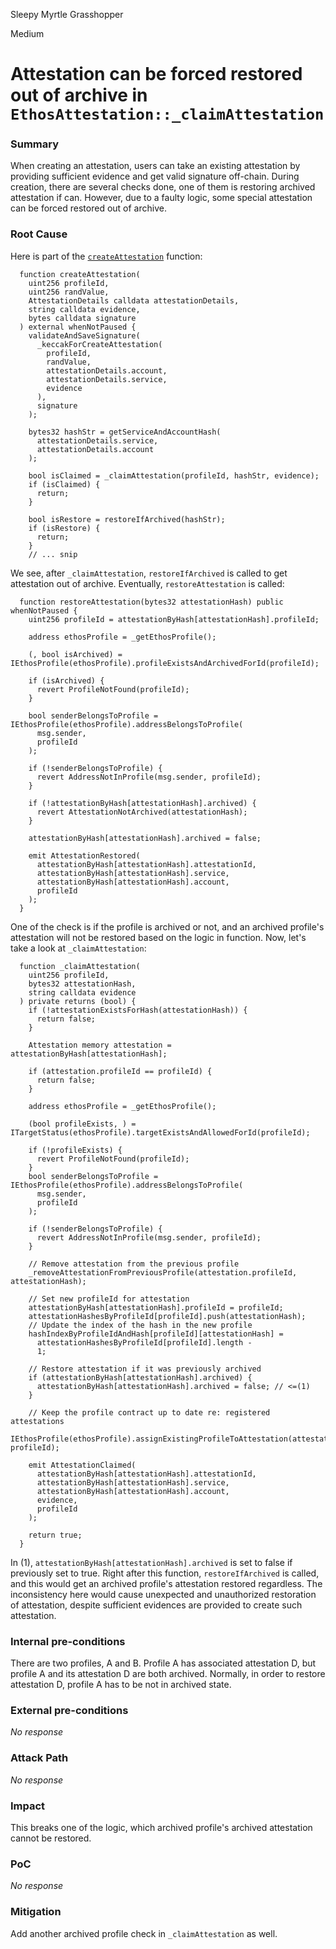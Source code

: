 Sleepy Myrtle Grasshopper

Medium

# Attestation can be forced restored out of archive in `EthosAttestation::_claimAttestation`

### Summary

When creating an attestation, users can take an existing attestation by providing sufficient evidence and get valid signature off-chain. During creation, there are several checks done, one of them is restoring archived attestation if can. However, due to a faulty logic, some special attestation can be forced restored out of archive. 

### Root Cause

Here is part of the [`createAttestation`](https://github.com/sherlock-audit/2024-10-ethos-network/blob/main/ethos/packages/contracts/contracts/EthosAttestation.sol#L184C1-L215C6) function:
```solidity
  function createAttestation(
    uint256 profileId,
    uint256 randValue,
    AttestationDetails calldata attestationDetails,
    string calldata evidence,
    bytes calldata signature
  ) external whenNotPaused {
    validateAndSaveSignature(
      _keccakForCreateAttestation(
        profileId,
        randValue,
        attestationDetails.account,
        attestationDetails.service,
        evidence
      ),
      signature
    );

    bytes32 hashStr = getServiceAndAccountHash(
      attestationDetails.service,
      attestationDetails.account
    );

    bool isClaimed = _claimAttestation(profileId, hashStr, evidence);
    if (isClaimed) {
      return;
    }

    bool isRestore = restoreIfArchived(hashStr);
    if (isRestore) {
      return;
    }
    // ... snip
```

We see, after `_claimAttestation`, `restoreIfArchived` is called to get attestation out of archive. Eventually, `restoreAttestation` is called:
```solidity
  function restoreAttestation(bytes32 attestationHash) public whenNotPaused {
    uint256 profileId = attestationByHash[attestationHash].profileId;

    address ethosProfile = _getEthosProfile();

    (, bool isArchived) = IEthosProfile(ethosProfile).profileExistsAndArchivedForId(profileId);

    if (isArchived) {
      revert ProfileNotFound(profileId);
    }

    bool senderBelongsToProfile = IEthosProfile(ethosProfile).addressBelongsToProfile(
      msg.sender,
      profileId
    );

    if (!senderBelongsToProfile) {
      revert AddressNotInProfile(msg.sender, profileId);
    }

    if (!attestationByHash[attestationHash].archived) {
      revert AttestationNotArchived(attestationHash);
    }

    attestationByHash[attestationHash].archived = false;

    emit AttestationRestored(
      attestationByHash[attestationHash].attestationId,
      attestationByHash[attestationHash].service,
      attestationByHash[attestationHash].account,
      profileId
    );
  }
```

One of the check is if the profile is archived or not, and an archived profile's attestation will not be restored based on the logic in function. Now, let's take a look at `_claimAttestation`:
```solidity
  function _claimAttestation(
    uint256 profileId,
    bytes32 attestationHash,
    string calldata evidence
  ) private returns (bool) {
    if (!attestationExistsForHash(attestationHash)) {
      return false;
    }

    Attestation memory attestation = attestationByHash[attestationHash];

    if (attestation.profileId == profileId) {
      return false;
    }

    address ethosProfile = _getEthosProfile();

    (bool profileExists, ) = ITargetStatus(ethosProfile).targetExistsAndAllowedForId(profileId);

    if (!profileExists) {
      revert ProfileNotFound(profileId);
    }
    bool senderBelongsToProfile = IEthosProfile(ethosProfile).addressBelongsToProfile(
      msg.sender,
      profileId
    );

    if (!senderBelongsToProfile) {
      revert AddressNotInProfile(msg.sender, profileId);
    }

    // Remove attestation from the previous profile
    _removeAttestationFromPreviousProfile(attestation.profileId, attestationHash);

    // Set new profileId for attestation
    attestationByHash[attestationHash].profileId = profileId;
    attestationHashesByProfileId[profileId].push(attestationHash);
    // Update the index of the hash in the new profile
    hashIndexByProfileIdAndHash[profileId][attestationHash] =
      attestationHashesByProfileId[profileId].length -
      1;

    // Restore attestation if it was previously archived
    if (attestationByHash[attestationHash].archived) {
      attestationByHash[attestationHash].archived = false; // <=(1)
    }

    // Keep the profile contract up to date re: registered attestations
    IEthosProfile(ethosProfile).assignExistingProfileToAttestation(attestationHash, profileId);

    emit AttestationClaimed(
      attestationByHash[attestationHash].attestationId,
      attestationByHash[attestationHash].service,
      attestationByHash[attestationHash].account,
      evidence,
      profileId
    );

    return true;
  }
```

In (1), `attestationByHash[attestationHash].archived` is set to false if previously set to true. Right after this function, `restoreIfArchived` is called, and this would get an archived profile's attestation restored regardless. The inconsistency here would cause unexpected and unauthorized restoration of attestation, despite sufficient evidences are provided to create such attestation.

### Internal pre-conditions

There are two profiles, A and B. Profile A has associated attestation D, but profile A and its attestation D are both archived. Normally, in order to restore attestation D, profile A has to be not in archived state.

### External pre-conditions

_No response_

### Attack Path

_No response_

### Impact

This breaks one of the logic, which archived profile's archived attestation cannot be restored.

### PoC

_No response_

### Mitigation

Add another archived profile check in `_claimAttestation` as well.